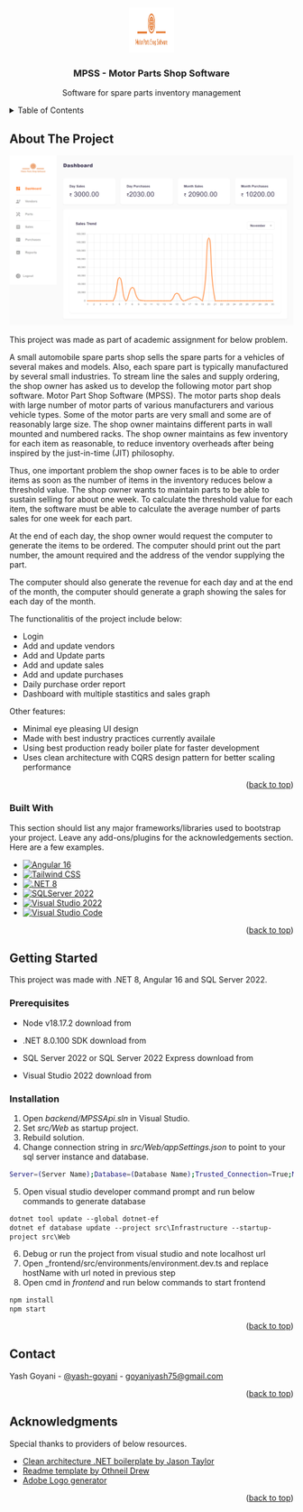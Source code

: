 <a name="readme-top"></a>


<!-- PROJECT LOGO -->
<br />
<div align="center">
  <a href="https://github.com/Majesty75/MPSS">
    <img src="images/logo.png" alt="Logo" width="80" height="80">
  </a>

  <h3 align="center">MPSS - Motor Parts Shop Software</h3>

  <p align="center">
    Software for spare parts inventory management
    <br />
  </p>
</div>



<!-- TABLE OF CONTENTS -->
<details>
  <summary>Table of Contents</summary>
  <ol>
    <li>
      <a href="#about-the-project">About The Project</a>
      <ul>
        <li><a href="#built-with">Built With</a></li>
      </ul>
    </li>
    <li>
      <a href="#getting-started">Getting Started</a>
      <ul>
        <li><a href="#prerequisites">Prerequisites</a></li>
        <li><a href="#installation">Installation</a></li>
      </ul>
    </li>
    <li><a href="#contact">Contact</a></li>
    <li><a href="#acknowledgments">Acknowledgments</a></li>
  </ol>
</details>



<!-- ABOUT THE PROJECT -->
## About The Project

![Dashboard Screen Shot][dashboard-screenshot]

This project was made as part of academic assignment for below problem.

A small automobile spare parts shop sells the spare parts for a vehicles of several makes and models. Also,
each spare part is typically manufactured by several small industries. To stream line the sales and supply
ordering, the shop owner has asked us to develop the following motor part shop software.
Motor Part Shop Software (MPSS). The motor parts shop deals with large number of motor parts of
various manufacturers and various vehicle types. Some of the motor parts are very small and some are of
reasonably large size. The shop owner maintains different parts in wall mounted and numbered racks.
The shop owner maintains as few inventory for each item as reasonable, to reduce inventory overheads after
being inspired by the just-in-time (JIT) philosophy.

Thus, one important problem the shop owner faces is to be able to order items as soon as the number of
items in the inventory reduces below a threshold value. The shop owner wants to maintain parts to be able
to sustain selling for about one week. To calculate the threshold value for each item, the software must be
able to calculate the average number of parts sales for one week for each part.

At the end of each day, the shop owner would request the computer to generate the items to be ordered. The
computer should print out the part number, the amount required and the address of the vendor supplying
the part.

The computer should also generate the revenue for each day and at the end of the month, the computer
should generate a graph showing the sales for each day of the month.

The functionalitis of the project include below:
* Login
* Add and update vendors
* Add and Update parts
* Add and update sales
* Add and update purchases
* Daily purchase order report
* Dashboard with multiple stastitics and sales graph

Other features:
* Minimal eye pleasing UI design
* Made with best industry practices currently availale
* Using best production ready boiler plate for faster development
* Uses clean architecture with CQRS design pattern for better scaling performance

<p align="right">(<a href="#readme-top">back to top</a>)</p>



### Built With

This section should list any major frameworks/libraries used to bootstrap your project. Leave any add-ons/plugins for the acknowledgements section. Here are a few examples.

* [![Angular 16][Angular.io]][Angular-url]
* [![Tailwind CSS][Tailwind]][Tailwind-url]
* [![.NET 8][.NET]][.NET-url]
* [![SQLServer 2022][SQLServer]][SQLServer-url]
* [![Visual Studio 2022][VS]][VS-url]
* [![Visual Studio Code][VSCode]][VSCode-url]

<p align="right">(<a href="#readme-top">back to top</a>)</p>



<!-- GETTING STARTED -->
## Getting Started

This project was made with .NET 8, Angular 16 and SQL Server 2022.


### Prerequisites

* Node v18.17.2
  download from <a href="https://nodejs.org/en/about/previous-releases"></a>

* .NET 8.0.100 SDK
  download from <a href="https://dotnet.microsoft.com/en-us/download/dotnet/8.0"></a>

* SQL Server 2022 or SQL Server 2022 Express
  download from <a href="https://www.microsoft.com/en-in/sql-server/sql-server-downloads"></a>

* Visual Studio 2022
  download from <a href="https://visualstudio.microsoft.com/"></a>



### Installation

1. Open _backend/MPSSApi.sln_ in Visual Studio.
2. Set _src/Web_  as startup project.
3. Rebuild solution.
4. Change connection string in _src/Web/appSettings.json_ to point to your sql server instance and database.
  ```sh
  Server=(Server Name);Database=(Database Name);Trusted_Connection=True;MultipleActiveResultSets=true;TrustServerCertificate=True
  ```
5. Open visual studio developer command prompt and run below commands to generate database
  ```
  dotnet tool update --global dotnet-ef
  dotnet ef database update --project src\Infrastructure --startup-project src\Web
  ```
6. Debug or run the project from visual studio and note localhost url
7. Open _frontend/src/environments/environment.dev.ts and replace hostName with url noted in previous step
8. Open cmd in _frontend_ and run below commands to start frontend
  ```
  npm install
  npm start
  ```

<p align="right">(<a href="#readme-top">back to top</a>)</p>


<!-- CONTACT -->
## Contact

Yash Goyani - [@yash-goyani](https://www.linkedin.com/in/yash-goyani-5156601b4/) - goyaniyash75@gmail.com

<p align="right">(<a href="#readme-top">back to top</a>)</p>



<!-- ACKNOWLEDGMENTS -->
## Acknowledgments

Special thanks to providers of below resources.

* [Clean architecture .NET boilerplate by Jason Taylor](https://github.com/jasontaylordev/CleanArchitecture)
* [Readme template by Othneil Drew](https://github.com/othneildrew/Best-README-Template)
* [Adobe Logo generator](https://www.adobe.com/express/create/logo)

<p align="right">(<a href="#readme-top">back to top</a>)</p>



<!-- MARKDOWN LINKS & IMAGES -->
<!-- https://www.markdownguide.org/basic-syntax/#reference-style-links -->
[dashboard-screenshot]: images/dashboard.png
[Angular.io]: https://img.shields.io/badge/Angular-DD0031?style=for-the-badge&logo=angular&logoColor=white
[Angular-url]: https://angular.io/
[Tailwind]: https://img.shields.io/badge/Tailwind_CSS-38B2AC?style=for-the-badge&logo=tailwind-css&logoColor=white
[Tailwind-url]: https://tailwindcss.com/
[.NET]: https://img.shields.io/badge/.NET-5C2D91?style=for-the-badge&logo=.net&logoColor=white
[.NET-url]: https://dotnet.microsoft.com/
[SQLServer]: https://img.shields.io/badge/Microsoft_SQL_Server-CC2927?style=for-the-badge&logo=microsoft-sql-server&logoColor=white
[SQLServer-url]: https://www.microsoft.com/en-in/sql-server/sql-server-downloads
[VS]: https://img.shields.io/badge/Visual_Studio-5C2D91?style=for-the-badge&logo=visual%20studio&logoColor=white
[VS-url]: https://visualstudio.microsoft.com/
[VSCode]: https://img.shields.io/badge/Visual_Studio_Code-0078D4?style=for-the-badge&logo=visual%20studio%20code&logoColor=white
[VSCode-url]: https://code.visualstudio.com/